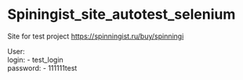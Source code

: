 # Spiningist_site_autotest_selenium

Site for test project
https://spinningist.ru/buy/spinningi

User: <br> login: - test_login<br>
password: - 111111test